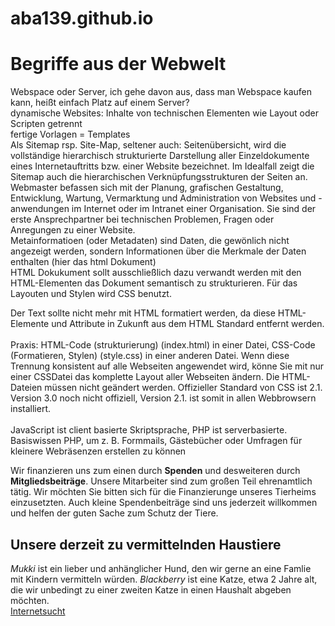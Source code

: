 # aba139.github.io
<!DOCTYPE html>
<html lang = "de">
<head>
<title> Begriffe aus der Webwelt
</title>
<meta charset="UTF-8">
<meta name="description" content="Begriffe aus der Webwelt">
<meta name="keywords" content="web2.0, html, css, webdesign">
<meta name="author" content="Anita Pfander">
</head>
<body>
<h1>Begriffe aus der Webwelt</h1>
<p>Webspace oder Server, ich gehe davon aus, dass man Webspace kaufen kann, heißt einfach Platz auf einem Server?<br>
dynamische Websites: Inhalte von technischen Elementen wie Layout oder Scripten getrennt
<br>fertige Vorlagen = Templates
<br>Als Sitemap rsp. Site-Map, seltener auch: Seitenübersicht, wird die vollständige hierarchisch strukturierte Darstellung aller Einzeldokumente eines Internetauftritts bzw. einer Website bezeichnet. Im Idealfall zeigt die Sitemap auch die hierarchischen Verknüpfungsstrukturen der Seiten an.
<br>
Webmaster befassen sich mit der Planung, grafischen Gestaltung, Entwicklung, Wartung, Vermarktung und Administration von Websites und -anwendungen im Internet oder im Intranet einer Organisation. Sie sind der erste Ansprechpartner bei technischen Problemen, Fragen oder Anregungen zu einer Website. 
<br>
Metainformatioen (oder Metadaten) sind Daten, die gewönlich nicht angezeigt werden, sondern Informationen über die Merkmale der Daten enthalten (hier das html Dokument)
<br>
HTML Dokukument sollt ausschließlich dazu verwandt werden mit den HTML-Elementen das Dokument semantisch zu strukturieren. Für das Layouten und Stylen wird CSS benutzt.

Der Text sollte nicht mehr mit HTML formatiert werden, da diese HTML-Elemente und Attribute in Zukunft aus dem HTML Standard entfernt werden.
<br><br>
Praxis: HTML-Code (strukturierung) (index.html) in einer Datei, CSS-Code (Formatieren, Stylen) (style.css) in einer anderen Datei. Wenn diese Trennung konsistent auf alle Webseiten angewendet wird, könne Sie mit nur einer CSSDatei das komplette Layout aller Webseiten ändern. Die HTML-Dateien müssen nicht geändert werden. Offizieller Standard von CSS ist 2.1. Version 3.0 noch nicht offiziell, Version 2.1. ist somit in allen Webbrowsern installiert.
<br><br>
JavaScript ist client basierte Skriptsprache, PHP ist serverbasierte. Basiswissen PHP, um z. B. Formmails, Gästebücher oder Umfragen für kleinere Webräsenzen erstellen zu können</p>
<p>Wir finanzieren uns zum einen durch <strong>Spenden</strong> und desweiteren durch <strong>Mitgliedsbeiträge</strong>. Unsere Mitarbeiter sind zum großen Teil ehrenamtlich tätig. Wir möchten Sie bitten sich für die Finanzierunge unseres Tierheims einzusetzten. Auch kleine Spendenbeiträge sind uns jederzeit willkommen und helfen der guten Sache zum Schutz der Tiere.</p>
<h2>Unsere derzeit zu vermittelnden Haustiere</h2>
<i>Mukki</i> ist ein lieber und anhänglicher Hund, den wir gerne an eine Famlie mit Kindern vermitteln würden. <i>Blackberry</i> ist eine Katze, etwa 2 Jahre alt, die wir unbedingt zu einer zweiten Katze in einen Haushalt abgeben möchten.
<br>
<a href = "Internetsucht1.html">Internetsucht</a>
</body>
</html>
